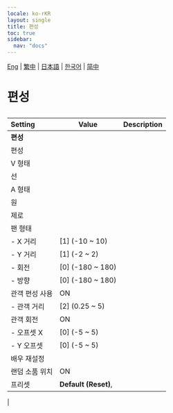 ```yaml
---
locale: ko-rKR
layout: single
title: 편성
toc: true
sidebar:
  nav: "docs"
---
```

[Eng](/dancexr/menu/2025.4/actors/formation) | [繁中](/tw/dancexr/menu/2025.4/actors/formation) | [日本語](/jp/dancexr/menu/2025.4/actors/formation) | [한국어](/kr/dancexr/menu/2025.4/actors/formation) | [简中](/zh/dancexr/menu/2025.4/actors/formation)

# 편성

## 

| Setting | Value | Description |
| :--- | --- | :--- |
|**편성** | | 
| 편성 || 
| V 형태 || 
| 선 || 
| A 형태 || 
| 원 || 
| 제로 || 
| 팬 형태 || 
|- X 거리 | [1] (-10 ~ 10) | 
|- Y 거리 | [1] (-2 ~ 2) | 
|- 회전 | [0] (-180 ~ 180) | 
|- 방향 | [0] (-180 ~ 180) | 
| 관객 편성 사용 | ON | 
|- 관객 거리 | [2] (0.25 ~ 5) | 
| 관객 회전 | ON | 
|- 오프셋 X | [0] (-5 ~ 5) | 
|- Y 오프셋 | [0] (-5 ~ 5) | 
| 배우 재설정 || 
| 랜덤 소품 위치 | ON | 
| 프리셋 |  **Default (Reset)**,  |  |
|
